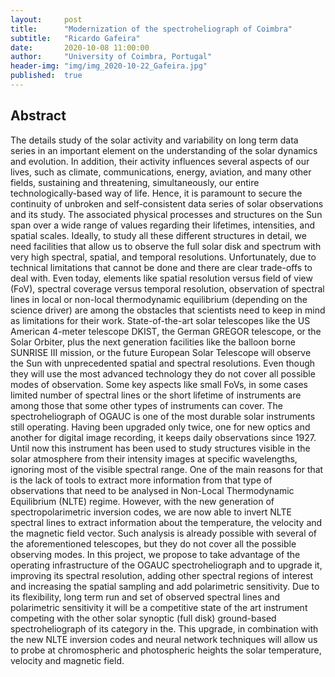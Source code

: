 ```yaml
---
layout:     post
title:      "Modernization of the spectroheliograph of Coimbra"
subtitle:   "Ricardo Gafeira"
date:       2020-10-08 11:00:00
author:     "University of Coimbra, Portugal"
header-img: "img/img_2020-10-22_Gafeira.jpg"
published:  true
---
```


## Abstract
The details study of the solar activity and variability on long term data series in an important element on the understanding of the solar dynamics and evolution. In addition, their activity influences several aspects of our lives, such as climate, communications, energy, aviation, and many other fields, sustaining and threatening, simultaneously, our entire technologically-based way of life. Hence, it is paramount to secure the continuity of unbroken and self-consistent data series of solar observations and its study.
The associated physical processes and structures on the Sun span over a wide range of values regarding their lifetimes, intensities, and spatial scales. Ideally, to study all these different structures in detail, we need facilities that allow us to observe the full solar disk and spectrum with very high spectral, spatial, and temporal resolutions. Unfortunately, due to technical limitations that cannot be done and there are clear trade-offs to deal with.
Even today, elements like spatial resolution versus field of view (FoV), spectral coverage versus temporal resolution, observation of spectral lines in local or non-local thermodynamic equilibrium (depending on the science driver) are among the obstacles that scientists need to keep in mind as limitations for their work.
State-of-the-art solar telescopes like the US American 4-meter telescope DKIST, the German GREGOR telescope, or the Solar Orbiter, plus the next generation facilities like the balloon borne SUNRISE III mission, or the future European Solar Telescope will observe the Sun with unprecedented spatial and spectral resolutions. Even though they will use the most advanced technology they do not cover all possible modes of observation. Some key aspects like small FoVs, in some cases limited number of spectral lines or the short lifetime of instruments are among those that some other types of instruments can cover.
The spectroheliograph of OGAUC is one of the most durable solar instruments still operating.  Having been upgraded only twice, one for new optics and another for digital image recording, it keeps daily observations since 1927. Until now this instrument has been used to study structures visible in the solar atmosphere from their intensity images at specific wavelengths, ignoring most of the visible spectral range. One of the main reasons for that is the lack of tools to extract more information from that type of observations that need to be analysed in Non-Local Thermodynamic Equilibrium (NLTE) regime.
However, with the new generation of spectropolarimetric inversion codes, we are now able to invert NLTE spectral lines to extract information about the temperature, the velocity and the magnetic field vector. Such analysis is already possible with several of the aforementioned telescopes, but they do not cover all the possible observing modes.
In this project, we propose to take advantage of the operating infrastructure of the OGAUC spectroheliograph and to upgrade it, improving its spectral resolution, adding other spectral regions of interest and increasing the spatial sampling and add polarimetric sensitivity. Due to its flexibility, long term run and set of observed spectral lines and polarimetric sensitivity it will be a competitive state of the art instrument competing with the other solar synoptic (full disk) ground-based spectroheliograph of its category in the. This upgrade, in combination with the new NLTE inversion codes and neural network techniques will allow us to probe at chromospheric and photospheric heights the solar temperature, velocity and magnetic field.
